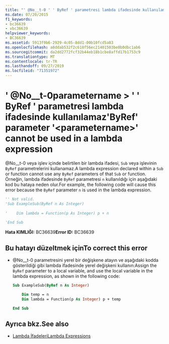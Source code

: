 ```yaml
---
title: "' @No__t-0 ' ' ByRef ' parametresi lambda ifadesinde kullanılamaz"
ms.date: 07/20/2015
f1_keywords:
- bc36639
- vbc36639
helpviewer_keywords:
- BC36639
ms.assetid: 5913f9b6-2929-4c05-8dd1-00b10fcd5a83
ms.openlocfilehash: a8ddab532f2c618f56ec21401503be0b0dbc1ab6
ms.sourcegitcommit: da2dd2772fcf32b44eb18b1cbe8affd17b1753c9
ms.translationtype: MT
ms.contentlocale: tr-TR
ms.lasthandoff: 09/27/2019
ms.locfileid: "71351972"
---
```

# <a name="byref-parameter-parametername-cannot-be-used-in-a-lambda-expression"></a><span data-ttu-id="55466-102">' @No__t-0parametername > ' ' ByRef ' parametresi lambda ifadesinde kullanılamaz</span><span class="sxs-lookup"><span data-stu-id="55466-102">'ByRef' parameter '\<parametername>' cannot be used in a lambda expression</span></span>
<span data-ttu-id="55466-103">@No__t-0 veya işlev içinde belirtilen bir lambda ifadesi, `Sub` veya işlevinin `ByRef` parametrelerini kullanamaz.</span><span class="sxs-lookup"><span data-stu-id="55466-103">A lambda expression declared within a `Sub` or function cannot use any `ByRef` parameters of that `Sub` or function.</span></span> <span data-ttu-id="55466-104">Örneğin, lambda ifadesinde `ByRef` parametresi `n` kullanıldığı için aşağıdaki kod bu hataya neden olur.</span><span class="sxs-lookup"><span data-stu-id="55466-104">For example, the following code will cause this error because the `ByRef` parameter `n` is used in the lambda expression.</span></span>  
  
```vb  
'' Not valid.   
'Sub ExampleSub(ByRef n As Integer)  
  
'    Dim lambda = Function(p As Integer) p + n  
  
'End Sub  
```  
  
 <span data-ttu-id="55466-105">**Hata KIMLIĞI:** BC36639</span><span class="sxs-lookup"><span data-stu-id="55466-105">**Error ID:** BC36639</span></span>  
  
## <a name="to-correct-this-error"></a><span data-ttu-id="55466-106">Bu hatayı düzeltmek için</span><span class="sxs-lookup"><span data-stu-id="55466-106">To correct this error</span></span>  
  
- <span data-ttu-id="55466-107">@No__t-0 parametresini yerel bir değişkene atayın ve aşağıdaki kodda gösterildiği gibi lambda ifadesinde yerel değişkeni kullanın:</span><span class="sxs-lookup"><span data-stu-id="55466-107">Assign the `ByRef` parameter to a local variable, and use the local variable in the lambda expression, as shown in the following code:</span></span>  
  
    ```vb  
    Sub ExampleSub(ByRef n As Integer)  
  
        Dim temp = n  
        Dim lambda = Function(p As Integer) p + temp  
  
    End Sub  
    ```  
  
## <a name="see-also"></a><span data-ttu-id="55466-108">Ayrıca bkz.</span><span class="sxs-lookup"><span data-stu-id="55466-108">See also</span></span>

- [<span data-ttu-id="55466-109">Lambda İfadeleri</span><span class="sxs-lookup"><span data-stu-id="55466-109">Lambda Expressions</span></span>](../../visual-basic/programming-guide/language-features/procedures/lambda-expressions.md)
